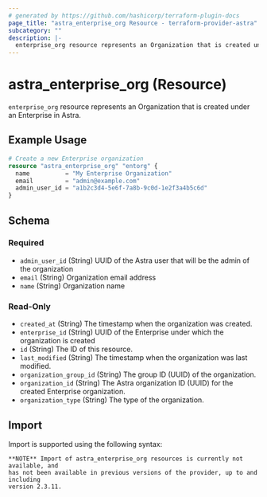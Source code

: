 ```yaml
---
# generated by https://github.com/hashicorp/terraform-plugin-docs
page_title: "astra_enterprise_org Resource - terraform-provider-astra"
subcategory: ""
description: |-
  enterprise_org resource represents an Organization that is created under an Enterprise in Astra.
---
```


# astra_enterprise_org (Resource)

`enterprise_org` resource represents an Organization that is created under an Enterprise in Astra.

## Example Usage

```terraform
# Create a new Enterprise organization
resource "astra_enterprise_org" "entorg" {
  name          = "My Enterprise Organization"
  email         = "admin@example.com"
  admin_user_id = "a1b2c3d4-5e6f-7a8b-9c0d-1e2f3a4b5c6d"
}
```

<!-- schema generated by tfplugindocs -->
## Schema

### Required

- `admin_user_id` (String) UUID of the Astra user that will be the admin of the organization
- `email` (String) Organization email address
- `name` (String) Organization name

### Read-Only

- `created_at` (String) The timestamp when the organization was created.
- `enterprise_id` (String) UUID of the Enterprise under which the organization is created
- `id` (String) The ID of this resource.
- `last_modified` (String) The timestamp when the organization was last modified.
- `organization_group_id` (String) The group ID (UUID) of the organization.
- `organization_id` (String) The Astra organization ID (UUID) for the created Enterprise organization.
- `organization_type` (String) The type of the organization.

## Import

Import is supported using the following syntax:

```shell
**NOTE** Import of astra_enterprise_org resources is currently not available, and
has not been available in previous versions of the provider, up to and including
version 2.3.11.
```
